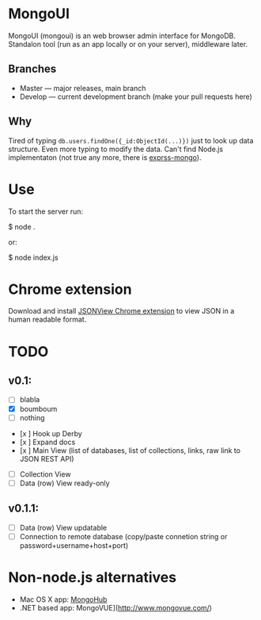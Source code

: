 # MongoUI

MongoUI (mongoui) is an web browser admin interface for MongoDB. Standalon tool (run as an app locally or on your server), middleware later.

## Branches

* Master — major releases, main branch
* Develop — current development branch (make your pull requests here)


## Why

Tired of typing `db.users.findOne({_id:ObjectId(...)})` just to look up data structure. Even more typing to modify the data. Can't find Node.js implementaton (not true any more, there is [exprss-mongo](https://github.com/andzdroid/mongo-express)).


# Use

To start the server run:

  $ node .

or:

  $ node index.js

# Chrome extension

Download and install [JSONView Chrome extension](https://chrome.google.com/webstore/detail/jsonview/chklaanhfefbnpoihckbnefhakgolnmc) to view JSON in a human readable format.

# TODO

## v0.1:

- [ ] blabla
- [x] boumboum
- [ ] nothing
* [x ] Hook up Derby
* [x ] Expand docs
* [x ] Main View (list of databases, list of collections, links, raw link to JSON REST API)
* [  ] Collection View
* [  ] Data (row) View ready-only

## v0.1.1:

* [ ] Data (row) View updatable 
* [ ] Connection to remote database (copy/paste connetion string or password+username+host+port)

# Non-node.js alternatives

* Mac OS X app: [MongoHub](http://mongohub.todayclose.com/)
* .NET based app: MongoVUE](http://www.mongovue.com/)
